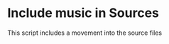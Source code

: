 Include music in Sources
========================

This script includes a movement into the source files
